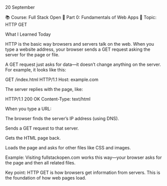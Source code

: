 20 September

📚 Course: Full Stack Open
🧩 Part 0: Fundamentals of Web Apps
🔖 Topic: HTTP GET

What I Learned Today

HTTP is the basic way browsers and servers talk on the web. When you type a website address, your browser sends a GET request asking the server for the page or file.

A GET request just asks for data—it doesn’t change anything on the server. For example, it looks like this:

GET /index.html HTTP/1.1
Host: example.com

The server replies with the page, like:

HTTP/1.1 200 OK
Content-Type: text/html

When you type a URL:

The browser finds the server’s IP address (using DNS).

Sends a GET request to that server.

Gets the HTML page back.

Loads the page and asks for other files like CSS and images.

Example: Visiting fullstackopen.com works this way—your browser asks for the page and then all related files.

Key point: HTTP GET is how browsers get information from servers. This is the foundation of how web pages load.
